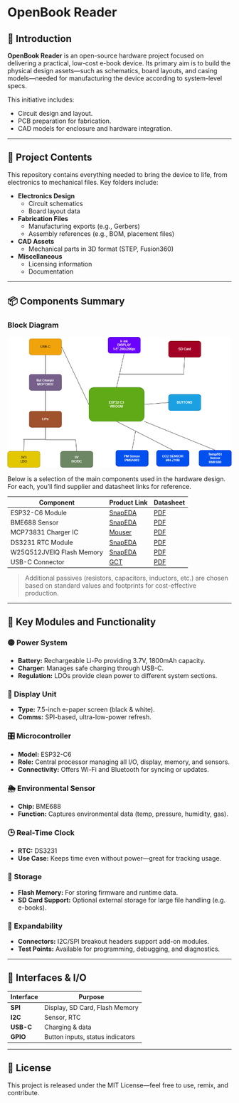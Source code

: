 # OpenBook Reader

## 📘 Introduction  
**OpenBook Reader** is an open-source hardware project focused on delivering a practical, low-cost e-book device. Its primary aim is to build the physical design assets—such as schematics, board layouts, and casing models—needed for manufacturing the device according to system-level specs.

This initiative includes:
- Circuit design and layout.
- PCB preparation for fabrication.
- CAD models for enclosure and hardware integration.

---

## 🔧 Project Contents

This repository contains everything needed to bring the device to life, from electronics to mechanical files. Key folders include:

- **Electronics Design**
  - Circuit schematics  
  - Board layout data  
- **Fabrication Files**
  - Manufacturing exports (e.g., Gerbers)  
  - Assembly references (e.g., BOM, placement files)  
- **CAD Assets**
  - Mechanical parts in 3D format (STEP, Fusion360)  
- **Miscellaneous**
  - Licensing information  
  - Documentation  

---

## 📦 Components Summary

### Block Diagram
![E-Book Reader Diagram](diagrama.png)

Below is a selection of the main components used in the hardware design. For each, you’ll find supplier and datasheet links for reference.

| Component                  | Product Link | Datasheet |
|---------------------------|--------------|-----------|
| ESP32-C6 Module           | [SnapEDA](https://www.snapeda.com/parts/ESP32-C6-WROOM-1-N8/Espressif+Systems/view-part/?ref=eda) | [PDF](https://www.snapeda.com/parts/ESP32-C6-WROOM-1-N8/Espressif%20Systems/datasheet/) |
| BME688 Sensor             | [SnapEDA](https://www.snapeda.com/parts/BME680/Bosch/view-part/?welcome=home) | [PDF](https://www.snapeda.com/parts/BME680/Bosch%20Sensortec/datasheet/) |
| MCP73831 Charger IC       | [Mouser](https://eu.mouser.com/ProductDetail/Microchip-Technology/MCP73831T-2ACI-OT) | [PDF](https://eu.mouser.com/datasheet/2/268/MCP73831_Family_Data_Sheet_DS20001984H-3441711.pdf) |
| DS3231 RTC Module         | [SnapEDA](https://www.snapeda.com/parts/DS3231SN%23/Analog+Devices/view-part/?ref=eda) | [PDF](https://www.snapeda.com/parts/DS3231SN%23/Analog%20Devices/datasheet/) |
| W25Q512JVEIQ Flash Memory | [SnapEDA](https://www.snapeda.com/parts/W25Q512JVEIQ/Winbond+Electronics/view-part/?ref=eda) | [PDF](https://www.snapeda.com/parts/W25Q512JVEIQ/Winbond%20Electronics/datasheet/) |
| USB-C Connector           | [GCT](https://componentsearchengine.com/part-view/USB4110-GF-A/GCT%20(GLOBAL%20CONNECTOR%20TECHNOLOGY)) | [PDF](https://gct.co/files/drawings/usb4110.pdf) |

> Additional passives (resistors, capacitors, inductors, etc.) are chosen based on standard values and footprints for cost-effective production.

---

## 🧠 Key Modules and Functionality

### 🟡 Power System  
- **Battery:** Rechargeable Li-Po providing 3.7V, 1800mAh capacity.  
- **Charger:** Manages safe charging through USB-C.  
- **Regulation:** LDOs provide clean power to different system sections.

### 🔲 Display Unit  
- **Type:** 7.5-inch e-paper screen (black & white).  
- **Comms:** SPI-based, ultra-low-power refresh.

### 🎛 Microcontroller  
- **Model:** ESP32-C6  
- **Role:** Central processor managing all I/O, display, memory, and sensors.  
- **Connectivity:** Offers Wi-Fi and Bluetooth for syncing or updates.

### 🌦 Environmental Sensor  
- **Chip:** BME688  
- **Function:** Captures environmental data (temp, pressure, humidity, gas).

### 🕒 Real-Time Clock  
- **RTC:** DS3231  
- **Use Case:** Keeps time even without power—great for tracking usage.

### 💾 Storage  
- **Flash Memory:** For storing firmware and runtime data.  
- **SD Card Support:** Optional external storage for large file handling (e.g. e-books).

### 🧩 Expandability  
- **Connectors:** I2C/SPI breakout headers support add-on modules.  
- **Test Points:** Available for programming, debugging, and diagnostics.

---

## 🔌 Interfaces & I/O

| Interface | Purpose |
|----------|---------|
| **SPI**  | Display, SD Card, Flash Memory |
| **I2C**  | Sensor, RTC |
| **USB-C**| Charging & data |
| **GPIO** | Button inputs, status indicators |

---


## 📃 License  
This project is released under the MIT License—feel free to use, remix, and contribute.

